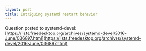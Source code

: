```yaml
---
layout: post
titla: Intriguing systemd restart behavior
---
```

Question posted to systemd-devel: [https://lists.freedesktop.org/archives/systemd-devel/2016-June/036897.html](https://lists.freedesktop.org/archives/systemd-devel/2016-June/036897.html)
